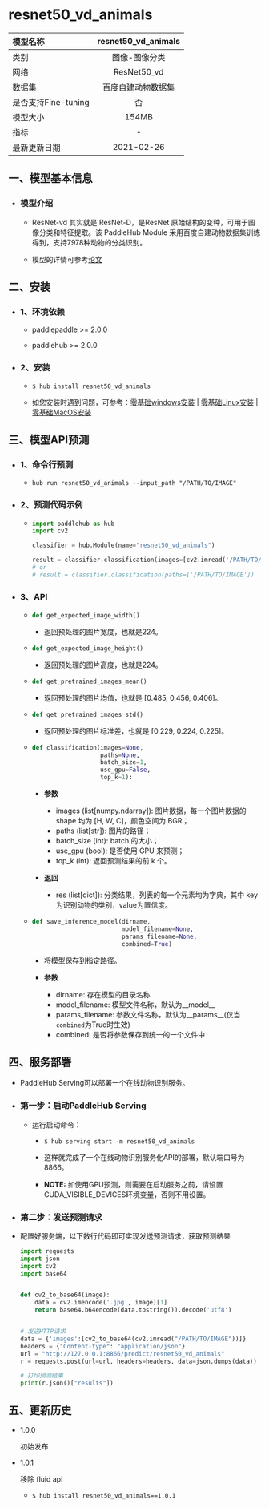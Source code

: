 # resnet50_vd_animals

|模型名称|resnet50_vd_animals|
| :--- | :---: |
|类别|图像-图像分类|
|网络|ResNet50_vd|
|数据集|百度自建动物数据集|
|是否支持Fine-tuning|否|
|模型大小|154MB|
|指标|-|
|最新更新日期|2021-02-26|


## 一、模型基本信息


- ### 模型介绍

    - ResNet-vd 其实就是 ResNet-D，是ResNet 原始结构的变种，可用于图像分类和特征提取。该 PaddleHub Module 采用百度自建动物数据集训练得到，支持7978种动物的分类识别。

    - 模型的详情可参考[论文](https://arxiv.org/pdf/1812.01187.pdf)

## 二、安装

- ### 1、环境依赖

    - paddlepaddle >= 2.0.0

    - paddlehub >= 2.0.0

- ### 2、安装

    - ```shell
      $ hub install resnet50_vd_animals
      ```
    - 如您安装时遇到问题，可参考：[零基础windows安装](../../../../docs/docs_ch/get_start/windows_quickstart.md)
      | [零基础Linux安装](../../../../docs/docs_ch/get_start/linux_quickstart.md) | [零基础MacOS安装](../../../../docs/docs_ch/get_start/mac_quickstart.md)

## 三、模型API预测

- ### 1、命令行预测

    - ```
      hub run resnet50_vd_animals --input_path "/PATH/TO/IMAGE"
      ```

- ### 2、预测代码示例

    - ```python
      import paddlehub as hub
      import cv2

      classifier = hub.Module(name="resnet50_vd_animals")

      result = classifier.classification(images=[cv2.imread('/PATH/TO/IMAGE')])
      # or
      # result = classifier.classification(paths=['/PATH/TO/IMAGE'])
      ```
- ### 3、API

    - ```python
      def get_expected_image_width()
      ```

        - 返回预处理的图片宽度，也就是224。

    - ```python
      def get_expected_image_height()
      ```

        - 返回预处理的图片高度，也就是224。

    - ```python
      def get_pretrained_images_mean()
      ```

        - 返回预处理的图片均值，也就是 \[0.485, 0.456, 0.406\]。

    - ```python
      def get_pretrained_images_std()
      ```

        - 返回预处理的图片标准差，也就是 \[0.229, 0.224, 0.225\]。


    - ```python
      def classification(images=None,
                         paths=None,
                         batch_size=1,
                         use_gpu=False,
                         top_k=1):
      ```

        - **参数**

            * images (list\[numpy.ndarray\]): 图片数据，每一个图片数据的shape 均为 \[H, W, C\]，颜色空间为 BGR；
            * paths (list\[str\]): 图片的路径；
            * batch\_size (int): batch 的大小；
            * use\_gpu (bool): 是否使用 GPU 来预测；
            * top\_k (int): 返回预测结果的前 k 个。

        - **返回**

            -   res (list\[dict\]): 分类结果，列表的每一个元素均为字典，其中 key 为识别动物的类别，value为置信度。

    - ```python
      def save_inference_model(dirname,
                               model_filename=None,
                               params_filename=None,
                               combined=True)
      ```

        - 将模型保存到指定路径。

        - **参数**

            * dirname: 存在模型的目录名称
            * model_filename: 模型文件名称，默认为\_\_model\_\_
            * params_filename: 参数文件名称，默认为\_\_params\_\_(仅当`combined`为True时生效)
            * combined: 是否将参数保存到统一的一个文件中


## 四、服务部署

- PaddleHub Serving可以部署一个在线动物识别服务。

- ### 第一步：启动PaddleHub Serving

    - 运行启动命令：

        - ```shell
          $ hub serving start -m resnet50_vd_animals
          ```

        - 这样就完成了一个在线动物识别服务化API的部署，默认端口号为8866。

        - **NOTE:** 如使用GPU预测，则需要在启动服务之前，请设置CUDA\_VISIBLE\_DEVICES环境变量，否则不用设置。

- ### 第二步：发送预测请求

- 配置好服务端，以下数行代码即可实现发送预测请求，获取预测结果

    ```python
    import requests
    import json
    import cv2
    import base64


    def cv2_to_base64(image):
        data = cv2.imencode('.jpg', image)[1]
        return base64.b64encode(data.tostring()).decode('utf8')


    # 发送HTTP请求
    data = {'images':[cv2_to_base64(cv2.imread("/PATH/TO/IMAGE"))]}
    headers = {"Content-type": "application/json"}
    url = "http://127.0.0.1:8866/predict/resnet50_vd_animals"
    r = requests.post(url=url, headers=headers, data=json.dumps(data))

    # 打印预测结果
    print(r.json()["results"])
    ```

## 五、更新历史

* 1.0.0

  初始发布

* 1.0.1

  移除 fluid api

  - ```shell
    $ hub install resnet50_vd_animals==1.0.1
    ```
